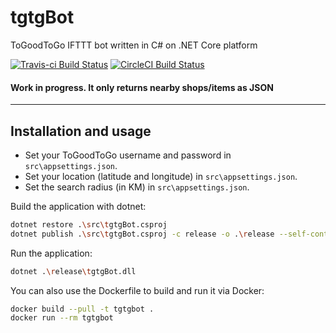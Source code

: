 # tgtgBot
ToGoodToGo IFTTT bot written in C# on .NET Core platform

[![Travis-ci Build Status](https://travis-ci.org/basst85/tgtgBot.svg?branch=master)](https://travis-ci.org/basst85/tgtgBot)
[![CircleCI Build Status](https://circleci.com/gh/basst85/tgtgBot/tree/master.svg?style=svg)](https://circleci.com/gh/basst85/tgtgBot/tree/master)

#### Work in progress. It only returns nearby shops/items as JSON
______

## Installation and usage
- Set your ToGoodToGo username and password in ``` src\appsettings.json```.
- Set your location (latitude and longitude) in ``src\appsettings.json``.
- Set the search radius (in KM) in ``src\appsettings.json``.

Build the application with dotnet:
```bash
dotnet restore .\src\tgtgBot.csproj
dotnet publish .\src\tgtgBot.csproj -c release -o .\release --self-contained false --no-restore
```

Run the application:
```bash
dotnet .\release\tgtgBot.dll
```

You can also use the Dockerfile to build and run it via Docker:
```bash
docker build --pull -t tgtgbot .
docker run --rm tgtgbot 
```
